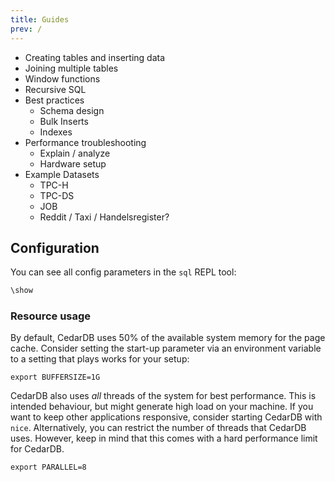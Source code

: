 ```yaml
---
title: Guides
prev: /
---
```


* Creating tables and inserting data
* Joining multiple tables
* Window functions
* Recursive SQL
* Best practices
  * Schema design
  * Bulk Inserts
  * Indexes
* Performance troubleshooting
  * Explain / analyze
  * Hardware setup
* Example Datasets
  * TPC-H
  * TPC-DS
  * JOB
  * Reddit / Taxi / Handelsregister?

## Configuration

You can see all config parameters in the `sql` REPL tool:

```sql
\show
```

### Resource usage

By default, CedarDB uses 50% of the available system memory for the page cache.
Consider setting the start-up parameter via an environment variable to a setting that plays works for your setup:

```shell
export BUFFERSIZE=1G
```

CedarDB also uses *all* threads of the system for best performance.
This is intended behaviour, but might generate high load on your machine.
If you want to keep other applications responsive, consider starting CedarDB with `nice`.
Alternatively, you can restrict the number of threads that CedarDB uses.
However, keep in mind that this comes with a hard performance limit for CedarDB.

```shell
export PARALLEL=8
```
